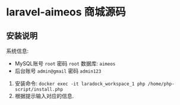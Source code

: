 # laravel-aimeos 商城源码

## 安装说明

系统信息: 

- MySQL账号 `root` 密码 `root` 数据库: `aimeos`
- 后台账号 `admin@gmail` 密码 `admin123`

1. 安装命令: `docker exec -it laradock_workspace_1 php /home/php-script/install.php`
2. 根据提示输入对应的信息.

